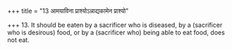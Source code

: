 +++
title = "13 आमयाविना प्राश्योऽन्नाद्यकामेन प्राश्यो"

+++
13. It should be eaten by a sacrificer who is diseased, by a (sacrificer who is desirous) food, or by a (sacrificer who) being able to eat food, does not eat.  
